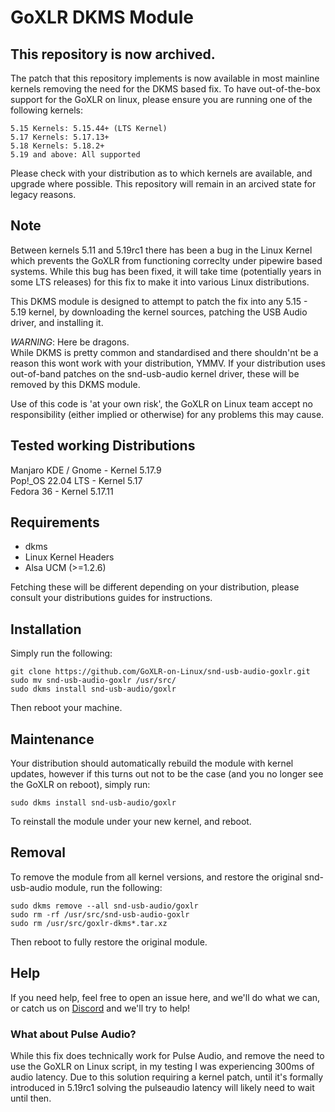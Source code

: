 # GoXLR DKMS Module

## This repository is now archived.

The patch that this repository implements is now available in most mainline kernels removing the need for the DKMS based fix. To have out-of-the-box support for the GoXLR on linux, please ensure you are running one of the following kernels:

```
5.15 Kernels: 5.15.44+ (LTS Kernel)
5.17 Kernels: 5.17.13+
5.18 Kernels: 5.18.2+
5.19 and above: All supported
```

Please check with your distribution as to which kernels are available, and upgrade where possible. This repository will remain in an arcived state for legacy reasons.

## Note
Between kernels 5.11 and 5.19rc1 there has been a bug in the Linux Kernel which prevents the GoXLR from functioning correclty under pipewire based systems. While this bug has
been fixed, it will take time (potentially years in some LTS releases) for this fix to make it into various Linux distributions.

This DKMS module is designed to attempt to patch the fix into any 5.15 - 5.19 kernel, by downloading the kernel sources, patching the USB Audio driver, and installing it.

*WARNING*: Here be dragons.  
While DKMS is pretty common and standardised and there shouldn'nt be a reason this wont work with your distribution, YMMV. If your
distribution uses out-of-band patches on the snd-usb-audio kernel driver, these will be removed by this DKMS module.

Use of this code is 'at your own risk', the GoXLR on Linux team accept no responsibility (either implied or otherwise) for any problems this may cause.

## Tested working Distributions
Manjaro KDE / Gnome - Kernel 5.17.9  
Pop!_OS 22.04 LTS - Kernel 5.17  
Fedora 36 - Kernel 5.17.11

## Requirements
* dkms
* Linux Kernel Headers
* Alsa UCM (>=1.2.6)

Fetching these will be different depending on your distribution, please consult your distributions guides for instructions.

## Installation

Simply run the following:

```
git clone https://github.com/GoXLR-on-Linux/snd-usb-audio-goxlr.git
sudo mv snd-usb-audio-goxlr /usr/src/
sudo dkms install snd-usb-audio/goxlr
```
Then reboot your machine.

## Maintenance
Your distribution should automatically rebuild the module with kernel updates, however if this turns out not to be the case (and you no longer see the GoXLR on reboot), simply run:

`sudo dkms install snd-usb-audio/goxlr`

To reinstall the module under your new kernel, and reboot.

## Removal
To remove the module from all kernel versions, and restore the original snd-usb-audio module, run the following:

```
sudo dkms remove --all snd-usb-audio/goxlr
sudo rm -rf /usr/src/snd-usb-audio-goxlr
sudo rm /usr/src/goxlr-dkms*.tar.xz
```

Then reboot to fully restore the original module.


## Help
If you need help, feel free to open an issue here, and we'll do what we can, or catch us on [Discord](https://discord.gg/Wbp3UxkX2j) and we'll try to help!

### What about Pulse Audio?
While this fix does technically work for Pulse Audio, and remove the need to use the GoXLR on Linux script, in my testing I was experiencing 300ms of audio latency. Due to this solution
requiring a kernel patch, until it's formally introduced in 5.19rc1 solving the pulseaudio latency will likely need to wait until then.
